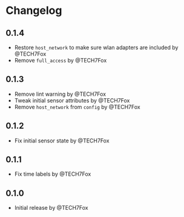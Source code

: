 <!-- https://developers.home-assistant.io/docs/add-ons/presentation#keeping-a-changelog -->

# Changelog

## 0.1.4

- Restore `host_network` to make sure wlan adapters are included by @TECH7Fox
- Remove `full_access` by @TECH7Fox

## 0.1.3

- Remove lint warning by @TECH7Fox
- Tweak initial sensor attributes by @TECH7Fox
- Remove `host_network` from `config` by @TECH7Fox 

## 0.1.2

- Fix initial sensor state by @TECH7Fox

## 0.1.1

- Fix time labels by @TECH7Fox

## 0.1.0

- Initial release by @TECH7Fox